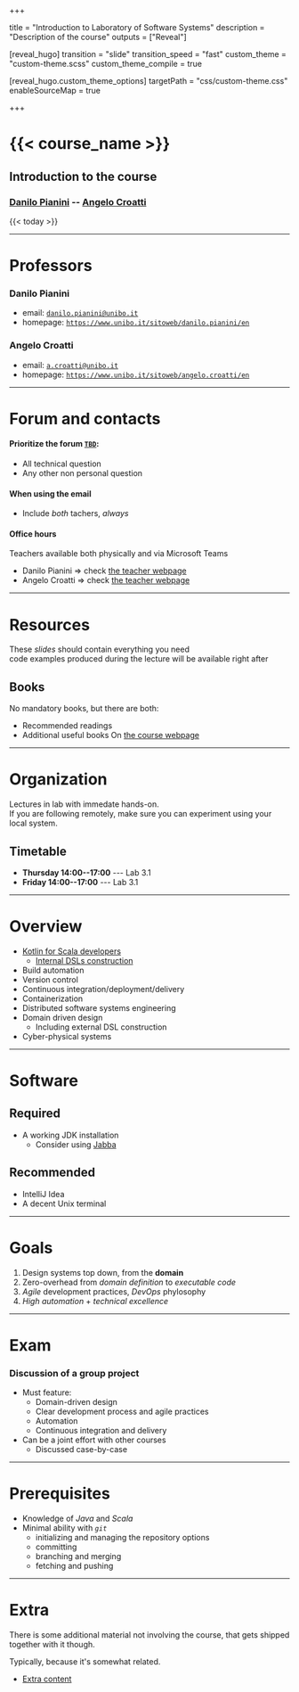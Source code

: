  
+++

title = "Introduction to Laboratory of Software Systems"
description = "Description of the course"
outputs = ["Reveal"]

[reveal_hugo]
transition = "slide"
transition_speed = "fast"
custom_theme = "custom-theme.scss"
custom_theme_compile = true

[reveal_hugo.custom_theme_options]
targetPath = "css/custom-theme.css"
enableSourceMap = true

+++

# {{< course_name >}}

## Introduction to the course

### [Danilo Pianini](mailto:danilo.pianini@unibo.it) -- [Angelo Croatti](a.croatti@unibo.it)

{{< today >}}

---

# Professors

### Danilo Pianini
  * email: [`danilo.pianini@unibo.it`](mailto:danilo.pianini@unibo.it)
  * homepage: [`https://www.unibo.it/sitoweb/danilo.pianini/en`](https://www.unibo.it/sitoweb/danilo.pianini/en)

### Angelo Croatti
  * email: [`a.croatti@unibo.it`](mailto:a.croatti@unibo.it)
  * homepage: [`https://www.unibo.it/sitoweb/angelo.croatti/en`](https://www.unibo.it/sitoweb/angelo.croatti/en)


---

# Forum and contacts

#### Prioritize the forum [`TBD`](TBD):
  * All technical question
  * Any other non personal question

<p>

#### When using the email
  * Include *both* tachers, *always*


<p>

#### Office hours
Teachers available both physically and via Microsoft Teams
  * Danilo Pianini $\Rightarrow$ check [the teacher webpage](https://www.unibo.it/sitoweb/danilo.pianini/en)
  * Angelo Croatti $\Rightarrow$ check [the teacher webpage](https://www.unibo.it/sitoweb/a.croatti)


---

# Resources

These *slides* should contain everything you need
<br>
code examples produced during the lecture will be available right after

## Books 

No mandatory books, but there are both:
* Recommended readings
* Additional useful books
On [the course webpage](https://www.unibo.it/it/didattica/insegnamenti/insegnamento/2020/412677)

---

# Organization

Lectures in lab with immedate hands-on.
<br>
If you are following remotely, make sure you can experiment using your local system.

## Timetable

* **Thursday 14:00--17:00** --- Lab 3.1 
* **Friday 14:00--17:00** --- Lab 3.1


---

# Overview

* [Kotlin for Scala developers](01-kotlin)
  * [Internal DSLs construction](02-internal-dsls)
* Build automation
* Version control
* Continuous integration/deployment/delivery
* Containerization
* Distributed software systems engineering
* Domain driven design
  * Including external DSL construction
* Cyber-physical systems

---

# Software

## Required
* A working JDK installation
  * Consider using [Jabba](https://github.com/shyiko/jabba)

<p>

## Recommended
* IntelliJ Idea
* A decent Unix terminal

---

# Goals

1. Design systems top down, from the **domain**
2. Zero-overhead from *domain definition* to *executable code*
3. *Agile* development practices, *DevOps* phylosophy
4. *High automation* + *technical excellence*

---

# Exam

### **Discussion** of a **group project**
* Must feature:
  * Domain-driven design
  * Clear development process and agile practices
  * Automation
  * Continuous integration and delivery
* Can be a joint effort with other courses
  * Discussed case-by-case

---

# Prerequisites

* Knowledge of *Java* and *Scala*
* Minimal ability with *`git`*
  * initializing and managing the repository options
  * committing
  * branching and merging
  * fetching and pushing

---

# Extra

There is some additional material not involving the course, that gets shipped together with it though.

Typically, because it's somewhat related.

* [Extra content](extra)

